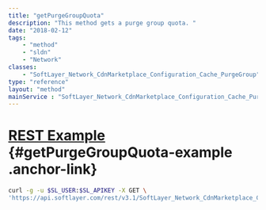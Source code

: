 ```yaml
---
title: "getPurgeGroupQuota"
description: "This method gets a purge group quota. "
date: "2018-02-12"
tags:
    - "method"
    - "sldn"
    - "Network"
classes:
    - "SoftLayer_Network_CdnMarketplace_Configuration_Cache_PurgeGroup"
type: "reference"
layout: "method"
mainService : "SoftLayer_Network_CdnMarketplace_Configuration_Cache_PurgeGroup"
---
```


# [REST Example](#getPurgeGroupQuota-example) <a href="/article/rest/"><i class="fas fa-question"></i></a> {#getPurgeGroupQuota-example .anchor-link} 
```bash
curl -g -u $SL_USER:$SL_APIKEY -X GET \
'https://api.softlayer.com/rest/v3.1/SoftLayer_Network_CdnMarketplace_Configuration_Cache_PurgeGroup/getPurgeGroupQuota'
```
